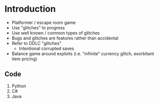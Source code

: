 # Introduction 

- Platformer / escape room game
- Use "glitches" to progress
- Use well known / common types of glitches
- Bugs and glitches are features rather than accidental
- Refer to DDLC "glitches"
  - Intentional corrupted saves
- Balance game around exploits (i.e. "infinite" currency glitch, exorbitant item pricing)

## Code

1. Python
2. C#
3. Java
